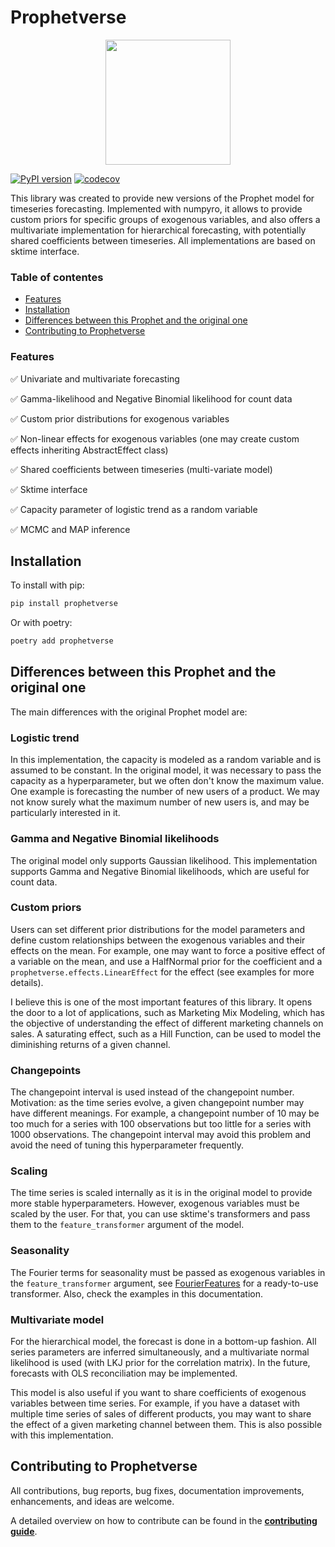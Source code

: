 # Prophetverse

<p align="center">
<img src="docs/static/logo-removebg.png" width="200">

</p>

[![PyPI version](https://badge.fury.io/py/prophetverse.svg)](https://badge.fury.io/py/prophetverse)
[![codecov](https://codecov.io/gh/felipeangelimvieira/prophetverse/graph/badge.svg?token=O37PGJI3ZX)](https://codecov.io/gh/felipeangelimvieira/prophetverse)


This library was created to provide new versions of the Prophet model for timeseries forecasting. Implemented with numpyro, it allows to provide custom priors for specific groups of exogenous variables, and also offers a multivariate implementation for hierarchical forecasting, with potentially shared coefficients between timeseries. All implementations are based on sktime interface.

### Table of contentes
- [Features](#features)
- [Installation](#installation)
- [Differences between this Prophet and the original one](#differences-between-this-prophet-and-the-original-one)
- [Contributing to Prophetverse](#contributing-to-prophetverse)

### Features

✅ Univariate and multivariate forecasting

✅ Gamma-likelihood and Negative Binomial likelihood for count data

✅ Custom prior distributions for exogenous variables

✅ Non-linear effects for exogenous variables (one may create custom effects inheriting AbstractEffect class)

✅ Shared coefficients between timeseries (multi-variate model)

✅ Sktime interface

✅ Capacity parameter of logistic trend as a random variable

✅ MCMC and MAP inference


## Installation

To install with pip:

```bash
pip install prophetverse
```

Or with poetry:

```bash
poetry add prophetverse
```

## Differences between this Prophet and the original one

The main differences with the original Prophet model are:

### Logistic trend

In this implementation, the capacity is modeled as a random variable and is assumed to be constant. In the original model, it was necessary to pass the capacity as a hyperparameter, but we often don't know the maximum value. One example is forecasting the number of new users of a product. We may not know surely what the maximum number of new users is, and may be particularly interested in it.

### Gamma and Negative Binomial likelihoods

The original model only supports Gaussian likelihood. This implementation supports Gamma and Negative Binomial likelihoods, which are useful for count data.

### Custom priors

Users can set different prior distributions for the model parameters and define custom relationships between the exogenous variables and their effects on the mean. For example, one may want to force a positive effect of a variable on the mean, and use a HalfNormal prior for the coefficient and a `prophetverse.effects.LinearEffect` for the effect (see examples for more details).

I believe this is one of the most important features of this library. It opens the door to a lot of applications, such as Marketing Mix Modeling, which has the objective of understanding the effect of different marketing channels on sales. A saturating effect, such as a Hill Function, can be used to model the diminishing returns of a given channel.

### Changepoints

The changepoint interval is used instead of the changepoint number. Motivation: as the time series evolve, a given changepoint number may have different meanings. For example, a changepoint number of 10 may be too much for a series with 100 observations but too little for a series with 1000 observations. The changepoint interval may avoid this problem and avoid the need of tuning this hyperparameter frequently.

### Scaling

The time series is scaled internally as it is in the original model to provide more stable hyperparameters. However, exogenous variables must be scaled by the user. For that, you can use sktime's transformers and pass them to the `feature_transformer` argument of the model.

### Seasonality

The Fourier terms for seasonality must be passed as exogenous variables in the `feature_transformer` argument, see [FourierFeatures](https://www.sktime.net/en/stable/api_reference/auto_generated/sktime.transformations.series.fourier.FourierFeatures.html) for a ready-to-use transformer. Also, check the examples in this documentation.

### Multivariate model

For the hierarchical model, the forecast is done in a bottom-up fashion. All series parameters are inferred simultaneously, and a multivariate normal likelihood is used (with LKJ prior for the correlation matrix). In the future, forecasts with OLS reconciliation may be implemented.

This model is also useful if you want to share coefficients of exogenous variables between time series. For example, if you have a dataset with multiple time series of sales of different products, you may want to share the effect of a given marketing channel between them. This is also possible with this implementation.

## Contributing to Prophetverse

All contributions, bug reports, bug fixes, documentation improvements, enhancements, and ideas are welcome.

A detailed overview on how to contribute can be found in the **[contributing guide](https://felipeangelimvieira.github.io/prophetverse/development/development-guide)**.